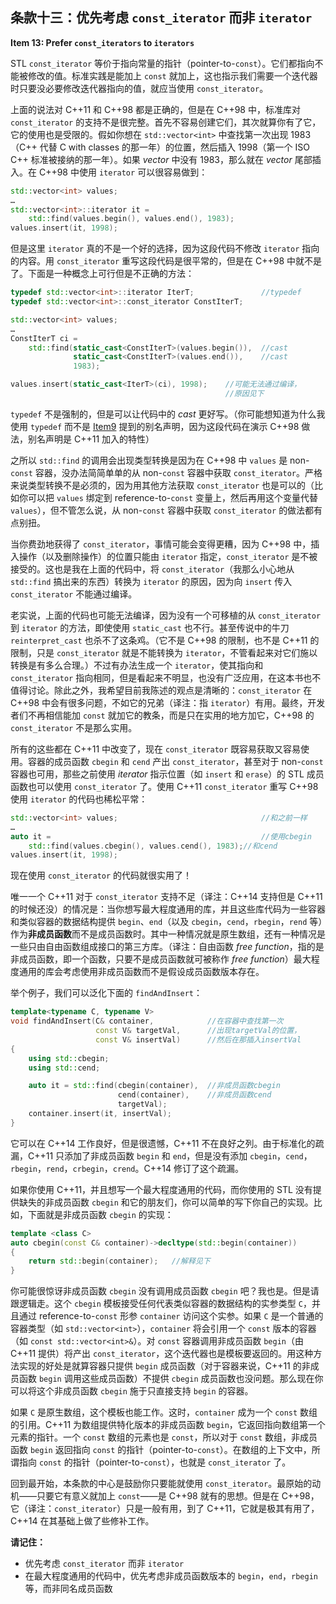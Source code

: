 ## 条款十三：优先考虑 `const_iterator` 而非 `iterator`

**Item 13: Prefer `const_iterators` to `iterators`**

STL `const_iterator` 等价于指向常量的指针（pointer-to-`const`）。它们都指向不能被修改的值。标准实践是能加上 `const` 就加上，这也指示我们需要一个迭代器时只要没必要修改迭代器指向的值，就应当使用 `const_iterator`。

上面的说法对 C++11 和 C++98 都是正确的，但是在 C++98 中，标准库对 `const_iterator` 的支持不是很完整。首先不容易创建它们，其次就算你有了它，它的使用也是受限的。假如你想在 `std::vector<int>` 中查找第一次出现 1983（C++ 代替 C with classes 的那一年）的位置，然后插入 1998（第一个 ISO C++ 标准被接纳的那一年）。如果 *vector* 中没有 1983，那么就在 *vector* 尾部插入。在 C++98 中使用 `iterator` 可以很容易做到：

```cpp
std::vector<int> values;
…
std::vector<int>::iterator it =
    std::find(values.begin(), values.end(), 1983);
values.insert(it, 1998);
```

但是这里 `iterator` 真的不是一个好的选择，因为这段代码不修改 `iterator` 指向的内容。用 `const_iterator` 重写这段代码是很平常的，但是在 C++98 中就不是了。下面是一种概念上可行但是不正确的方法：

```cpp
typedef std::vector<int>::iterator IterT;               //typedef
typedef std::vector<int>::const_iterator ConstIterT;

std::vector<int> values;
…
ConstIterT ci =
    std::find(static_cast<ConstIterT>(values.begin()),  //cast
              static_cast<ConstIterT>(values.end()),    //cast
              1983);

values.insert(static_cast<IterT>(ci), 1998);    //可能无法通过编译，
                                                //原因见下
```

`typedef` 不是强制的，但是可以让代码中的 *cast* 更好写。（你可能想知道为什么我使用 `typedef` 而不是 [Item9](../3.MovingToModernCpp/item9.md) 提到的别名声明，因为这段代码在演示 C++98 做法，别名声明是 C++11 加入的特性）

之所以 `std::find` 的调用会出现类型转换是因为在 C++98 中 `values` 是 non-`const` 容器，没办法简简单单的从 non-`const` 容器中获取 `const_iterator`。严格来说类型转换不是必须的，因为用其他方法获取 `const_iterator` 也是可以的（比如你可以把 `values` 绑定到 reference-to-`const` 变量上，然后再用这个变量代替 `values`），但不管怎么说，从 non-`const` 容器中获取 `const_iterator` 的做法都有点别扭。

当你费劲地获得了 `const_iterator`，事情可能会变得更糟，因为 C++98 中，插入操作（以及删除操作）的位置只能由 `iterator` 指定，`const_iterator` 是不被接受的。这也是我在上面的代码中，将 `const_iterator`（我那么小心地从 `std::find` 搞出来的东西）转换为 `iterator` 的原因，因为向 `insert` 传入 `const_iterator` 不能通过编译。

老实说，上面的代码也可能无法编译，因为没有一个可移植的从 `const_iterator` 到 `iterator` 的方法，即使使用 `static_cast` 也不行。甚至传说中的牛刀 `reinterpret_cast` 也杀不了这条鸡。（它不是 C++98 的限制，也不是 C++11 的限制，只是 `const_iterator` 就是不能转换为 `iterator`，不管看起来对它们施以转换是有多么合理。）不过有办法生成一个 `iterator`，使其指向和 `const_iterator` 指向相同，但是看起来不明显，也没有广泛应用，在这本书也不值得讨论。除此之外，我希望目前我陈述的观点是清晰的：`const_iterator` 在 C++98 中会有很多问题，不如它的兄弟（译注：指 `iterator`）有用。最终，开发者们不再相信能加 `const` 就加它的教条，而是只在实用的地方加它，C++98 的 `const_iterator` 不是那么实用。

所有的这些都在 C++11 中改变了，现在 `const_iterator` 既容易获取又容易使用。容器的成员函数 `cbegin` 和 `cend` 产出 `const_iterator`，甚至对于 non-`const` 容器也可用，那些之前使用 *iterator* 指示位置（如 `insert` 和 `erase`）的 STL 成员函数也可以使用 `const_iterator` 了。使用 C++11 `const_iterator` 重写 C++98 使用 `iterator` 的代码也稀松平常：

```cpp
std::vector<int> values;                                //和之前一样
…
auto it =                                               //使用cbegin
	std::find(values.cbegin(), values.cend(), 1983);//和cend
values.insert(it, 1998);
```

现在使用 `const_iterator` 的代码就很实用了！

唯一一个 C++11 对于 `const_iterator` 支持不足（译注：C++14 支持但是 C++11 的时候还没）的情况是：当你想写最大程度通用的库，并且这些库代码为一些容器和类似容器的数据结构提供 `begin`、`end`（以及 `cbegin`，`cend`，`rbegin`，`rend` 等）作为**非成员函数**而不是成员函数时。其中一种情况就是原生数组，还有一种情况是一些只由自由函数组成接口的第三方库。（译注：自由函数 *free function*，指的是非成员函数，即一个函数，只要不是成员函数就可被称作 *free function*）最大程度通用的库会考虑使用非成员函数而不是假设成员函数版本存在。

举个例子，我们可以泛化下面的 `findAndInsert`：

```cpp
template<typename C, typename V>
void findAndInsert(C& container,            //在容器中查找第一次
                   const V& targetVal,      //出现targetVal的位置，
                   const V& insertVal)      //然后在那插入insertVal
{
    using std::cbegin;
    using std::cend;

    auto it = std::find(cbegin(container),  //非成员函数cbegin
                        cend(container),    //非成员函数cend
                        targetVal);
    container.insert(it, insertVal);
}
```

它可以在 C++14 工作良好，但是很遗憾，C++11 不在良好之列。由于标准化的疏漏，C++11 只添加了非成员函数 `begin` 和 `end`，但是没有添加 `cbegin`，`cend`，`rbegin`，`rend`，`crbegin`，`crend`。C++14 修订了这个疏漏。

如果你使用 C++11，并且想写一个最大程度通用的代码，而你使用的 STL 没有提供缺失的非成员函数 `cbegin` 和它的朋友们，你可以简单的写下你自己的实现。比如，下面就是非成员函数 `cbegin` 的实现：

```cpp
template <class C>
auto cbegin(const C& container)->decltype(std::begin(container))
{
    return std::begin(container);   //解释见下
}
```

你可能很惊讶非成员函数 `cbegin` 没有调用成员函数 `cbegin` 吧？我也是。但是请跟逻辑走。这个 `cbegin` 模板接受任何代表类似容器的数据结构的实参类型 `C`，并且通过 reference-to-`const` 形参 `container` 访问这个实参。如果 `C` 是一个普通的容器类型（如 `std::vector<int>`），`container` 将会引用一个 `const` 版本的容器（如 `const std::vector<int>&`）。对 `const` 容器调用非成员函数 `begin`（由 C++11 提供）将产出 `const_iterator`，这个迭代器也是模板要返回的。用这种方法实现的好处是就算容器只提供 `begin` 成员函数（对于容器来说，C++11 的非成员函数 `begin` 调用这些成员函数）不提供 `cbegin` 成员函数也没问题。那么现在你可以将这个非成员函数 `cbegin` 施于只直接支持 `begin` 的容器。

如果 `C` 是原生数组，这个模板也能工作。这时，`container` 成为一个 `const` 数组的引用。C++11 为数组提供特化版本的非成员函数 `begin`，它返回指向数组第一个元素的指针。一个 `const` 数组的元素也是 `const`，所以对于 `const` 数组，非成员函数 `begin` 返回指向 `const` 的指针（pointer-to-`const`）。在数组的上下文中，所谓指向 `const` 的指针（pointer-to-`const`），也就是 `const_iterator` 了。

回到最开始，本条款的中心是鼓励你只要能就使用 `const_iterator`。最原始的动机——只要它有意义就加上 `const`——是 C++98 就有的思想。但是在 C++98，它（译注：`const_iterator`）只是一般有用，到了 C++11，它就是极其有用了，C++14 在其基础上做了些修补工作。

**请记住：**

+ 优先考虑 `const_iterator` 而非 `iterator`
+ 在最大程度通用的代码中，优先考虑非成员函数版本的 `begin`，`end`，`rbegin` 等，而非同名成员函数
